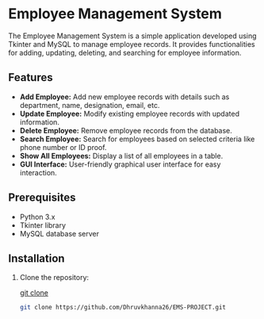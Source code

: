 # Employee Management System

The Employee Management System is a simple application developed using Tkinter and MySQL to manage employee records. It provides functionalities for adding, updating, deleting, and searching for employee information.

## Features

- **Add Employee:** Add new employee records with details such as department, name, designation, email, etc.
- **Update Employee:** Modify existing employee records with updated information.
- **Delete Employee:** Remove employee records from the database.
- **Search Employee:** Search for employees based on selected criteria like phone number or ID proof.
- **Show All Employees:** Display a list of all employees in a table.
- **GUI Interface:** User-friendly graphical user interface for easy interaction.

## Prerequisites

- Python 3.x
- Tkinter library
- MySQL database server

## Installation

1. Clone the repository:

  
   [git clone](https://github.com/Dhruvkhanna26/EMS-PROJECT)

   ```bash
   git clone https://github.com/Dhruvkhanna26/EMS-PROJECT.git
   

